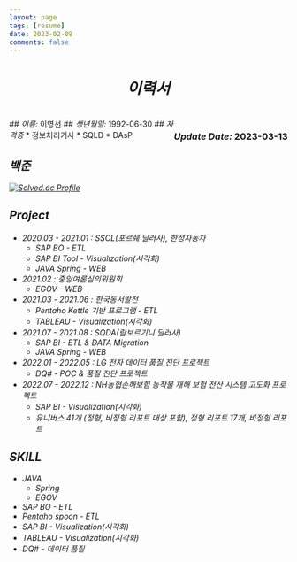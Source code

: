 ```yaml
---
layout: page
tags: [resume]
date: 2023-02-09
comments: false
---
```

<center>
    <h1>
        <em>이력서</em>
    </h1>
</center>
<br>
<div style="float: right">
    <h3><em>Update Date:</em> 2023-03-13</h3>
</div>
## <em>이름:     </em> 이영선
## <em>생년월일: </em> 1992-06-30
## <em>자격증</em>
* 정보처리기사
* SQLD
* DAsP 

## <em>백준
[![Solved.ac Profile](http://mazassumnida.wtf/api/generate_badge?boj=bbd132)](https://solved.ac/bbd132)

## Project
* 2020.03 - 2021.01 : SSCL(포르쉐 딜러사), 한성자동차
    * SAP BO - ETL
    * SAP BI Tool - Visualization(시각화)
    * JAVA Spring - WEB
* 2021.02 : 중앙여론심의위원회
    * EGOV - WEB
* 2021.03 - 2021.06 : 한국동서발전
    * Pentaho Kettle 기반 프로그램 - ETL
    * TABLEAU - Visualization(시각화)
* 2021.07 - 2021.08 : SQDA(람보르기니 딜러사)
    * SAP BI - ETL & DATA Migration
    * JAVA Spring - WEB
* 2022.01 - 2022.05 : LG 전자 데이터 품질 진단 프로젝트
    * DQ# - POC & 품질 진단 프로젝트
* 2022.07 - 2022.12 : NH농협손해보험 농작물 재해 보험 전산 시스템 고도화 프로젝트
    * SAP BI - Visualization(시각화)
    * 유니버스 41개 (정형, 비정형 리포트 대상 포함), 정형 리포트 17개, 비정형 리포트

## SKILL
* JAVA
    * Spring
    * EGOV
* SAP BO - ETL
* Pentaho spoon - ETL
* SAP BI - Visualization(시각화)
* TABLEAU - Visualization(시각화)
* DQ# - 데이터 품질

<!--
## Preview

{% capture images %}
    https://cloud.githubusercontent.com/assets/754514/14509720/61c61058-01d6-11e6-93ab-0918515ecd56.png
    https://cloud.githubusercontent.com/assets/754514/14509716/61ac6c8e-01d6-11e6-879f-8308883de790.png
{% endcapture %}
{% include gallery images=images caption="Screenshots of Moon Theme" cols=2 %}

See a [live version of Moon](http://taylantatli.github.io/Moon) hosted on GitHub.

## Getting Started

To learn how to install and use this theme check out the [Setup Guide](http://taylantatli.me/Moon/moon-theme/) for more information.
      
[Install Moon](https://github.com/TaylanTatli/Moon){: .btn}
-->